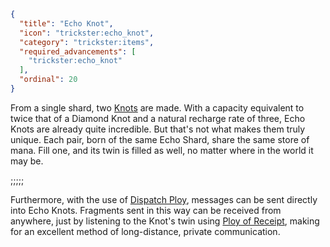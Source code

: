 ```json
{
  "title": "Echo Knot",
  "icon": "trickster:echo_knot",
  "category": "trickster:items",
  "required_advancements": [
    "trickster:echo_knot"
  ],
  "ordinal": 20
}
```

From a single shard, two [Knots](^trickster:items/knots) are made. 
With a capacity equivalent to twice that of a Diamond Knot and a natural recharge rate of three, 
Echo Knots are already quite incredible. 
But that's not what makes them truly unique. Each pair, born of the same Echo Shard, share the same store of mana. 
Fill one, and its twin is filled as well, no matter where in the world it may be.

;;;;;

Furthermore, with the use of [Dispatch Ploy](^trickster:ploys/message#2),
messages can be sent directly into Echo Knots.
Fragments sent in this way can be received from anywhere, 
just by listening to the Knot's twin using [Ploy of Receipt](^trickster:ploys/message#3),
making for an excellent method of long-distance, private communication.
